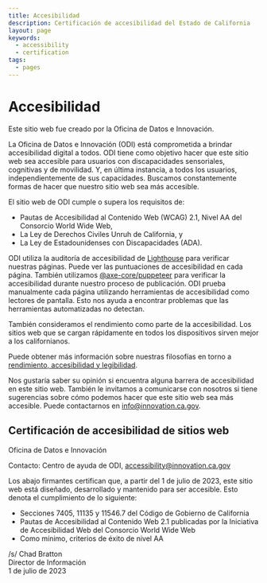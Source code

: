 ```yaml
---
title: Accesibilidad
description: Certificación de accesibilidad del Estado de California
layout: page
keywords:
  - accessibility
  - certification
tags:
  - pages
---
```

# Accesibilidad

Este sitio web fue creado por la Oficina de Datos e Innovación.

La Oficina de Datos e Innovación (ODI) está comprometida a brindar accesibilidad digital a todos. ODI tiene como objetivo hacer que este sitio web sea accesible para usuarios con discapacidades sensoriales, cognitivas y de movilidad. Y, en última instancia, a todos los usuarios, independientemente de sus capacidades. Buscamos constantemente formas de hacer que nuestro sitio web sea más accesible. 

El sitio web de ODI cumple o supera los requisitos de:

* Pautas de Accesibilidad al Contenido Web (WCAG) 2.1, Nivel AA del Consorcio World Wide Web,
* La Ley de Derechos Civiles Unruh de California, y
* La Ley de Estadounidenses con Discapacidades (ADA).

ODI utiliza la auditoría de accesibilidad de [Lighthouse](https://developer.chrome.com/en/docs/lighthouse/performance/performance-scoring/) para verificar nuestras páginas. Puede ver las puntuaciones de accesibilidad en cada página. También utilizamos [@axe-core/puppeteer](https://www.npmjs.com/package/@axe-core/puppeteer) para verificar la accesibilidad durante nuestro proceso de publicación. ODI prueba manualmente cada página utilizando herramientas de accesibilidad como lectores de pantalla. Esto nos ayuda a encontrar problemas que las herramientas automatizadas no detectan.

También consideramos el rendimiento como parte de la accesibilidad. Los sitios web que se cargan rápidamente en todos los dispositivos sirven mejor a los californianos.

Puede obtener más información sobre nuestras filosofías en torno a [rendimiento, accesibilidad y legibilidad](https://innovation.ca.gov/page-score-info/).

Nos gustaría saber su opinión si encuentra alguna barrera de accesibilidad en este sitio web. También le invitamos a comunicarse con nosotros si tiene sugerencias sobre cómo podemos hacer que este sitio web sea más accesible. Puede contactarnos en [info@innovation.ca.gov](mailto:info@innovation.ca.gov).

## Certificación de accesibilidad de sitios web

Oficina de Datos e Innovación

Contacto: Centro de ayuda de ODI, [accessibility@innovation.ca.gov](mailto:accessibility@innovation.ca.gov)

Los abajo firmantes certifican que, a partir del 1 de julio de 2023, este sitio web está diseñado, desarrollado y mantenido para ser accesible. Esto denota el cumplimiento de lo siguiente:

* Secciones 7405, 11135 y 11546.7 del Código de Gobierno de California
* Pautas de Accesibilidad al Contenido Web 2.1 publicadas por la Iniciativa de Accesibilidad Web del Consorcio World Wide Web
* Como mínimo, criterios de éxito de nivel AA

/s/ Chad Bratton <br>
Director de Información <br>
1 de julio de 2023